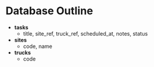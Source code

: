 # Database Outline

-   **tasks**
    -   title, site_ref, truck_ref, scheduled_at, notes, status
-   **sites**
    -   code, name
-   **trucks**
    -   code
